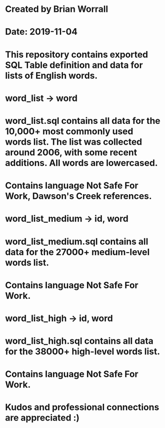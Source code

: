 # Created by Brian Worrall
# Date: 2019-11-04

# This repository contains exported SQL Table definition and data for lists of English words.

# word_list -> word
# word_list.sql contains all data for the 10,000+ most commonly used words list. The list was collected around 2006, with some recent additions. All words are lowercased.
# Contains language Not Safe For Work, Dawson's Creek references.

# word_list_medium -> id, word
# word_list_medium.sql contains all data for the 27000+ medium-level words list.
# Contains language Not Safe For Work.

# word_list_high -> id, word
# word_list_high.sql contains all data for the 38000+ high-level words list.
# Contains language Not Safe For Work.

# Kudos and professional connections are appreciated :)
